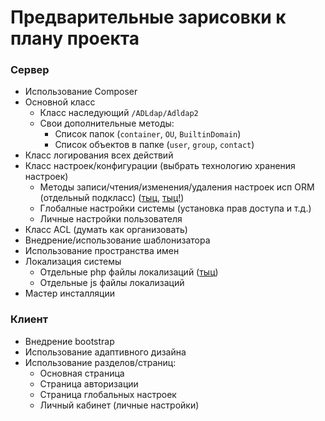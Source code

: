 # Предварительные зарисовки к плану проекта

### Сервер

- Использование Composer
- Основной класс
    - Класс наследующий `/ADLdap/Adldap2`
    - Свои дополнительные методы:
        - Список папок (`container`, `OU`, `BuiltinDomain`)
        - Список объектов в папке (`user`, `group`, `contact`)
- Класс логирования всех действий
- Класс настроек/конфигурации (выбрать технологию хранения настроек)
    - Методы записи/чтения/изменения/удаления настроек исп ORM (отдельный подкласс) ([тыц](http://phpclub.ru/talk/threads/%D0%9A%D0%BB%D0%B0%D1%81%D1%81-%D0%B4%D0%BB%D1%8F-%D1%80%D0%B0%D0%B1%D0%BE%D1%82%D1%8B-%D1%81-ini-%D1%84%D0%B0%D0%B9%D0%BB%D0%B0%D0%BC%D0%B8.70506/ "Пример класса ini"), [тыц!](https://github.com/noirsoldats/iniClass))
    - Глобалные настройки системы (установка прав доступа и т.д.)
    - Личные настройки пользователя
- Класс ACL (думать как организовать)
- Внедрение/использование шаблонизатора
- Использование пространства имен
- Локализация системы
    - Отдельные php файлы локализаций ([тыц](https://github.com/Philipp15b/php-i18n))
    - Отдельные js файлы локализаций
- Мастер инсталляции


### Клиент

- Внедрение bootstrap
- Использование адаптивного дизайна
- Использование разделов/страниц:
    - Основная страница
    - Страница авторизации
    - Страница глобальных настроек
    - Личный кабинет (личные настройки)